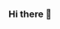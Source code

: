 ### Hi there 👋

<!--
**TchamdjaM/TchamdjaM** is a ✨ _special_ ✨ repository because its `README.md` (this file) appears on your GitHub profile.

- 🔭 I’m currently working on Pandas Course
- 🌱 I’m currently learning Power BI
- 📫 Reach me: www.linkedin.com/in/melissatchamdja
- ⚡ Fun fact: My favorite cuisine is korea and thai street food



### :computer: Programming Languages


[![My Skills](https://skillicons.dev/icons?i=html,css,php,python,js,r,cs)](https://skillicons.dev)


### :toolbox: Frameworks and Libraries 👋

[![My Skills](https://skillicons.dev/icons?i=symfony,bootstrap,figma)](https://skillicons.dev)


### 🗄️ Databases and Cloud Hosting 
 
[![My Skills](https://skillicons.dev/icons?i=mysql,mongodb)](https://skillicons.dev)

<img alt="GitHub Pages" src="https://img.shields.io/badge/GitHub%20Pages-%23327FC7.svg?logo=github&logoColor=white">


### 📈GitHub Stats

<p align="center">
  <a href="https://github.com/TchamdjaM/">
  <img width="50%" src="https://github-readme-stats.vercel.app/api/top-langs/?username=TchamdjaM&langs_count=6&theme=white&layout=compact&hide_border=true" alt="TchamdjaM :: Top Langs" /></a>
</p>
<p align="center">
  <a href="https://github.com/TchamdjaM/">
  <img width="50%" src="https://github-readme-stats.vercel.app/api?username=TchamdjaM&show_icons=true&theme=white&hide_border=true"/><br>
</p>
<p align="center">
  <img width="50%" src="https://github-readme-streak-stats.herokuapp.com/?user=TchamdjaM&theme=white&hide_border=true" />
  </a>
</p>


